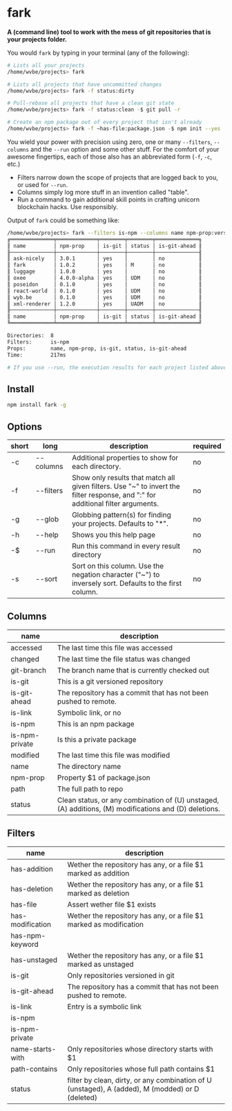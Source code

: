 # fark

**A (command line) tool to work with the mess of git repositories that is your projects folder.**

You would `fark` by typing in your terminal (any of the following):

```sh
# Lists all your projects
/home/wvbe/projects> fark

# Lists all projects that have uncommitted changes
/home/wvbe/projects> fark -f status:dirty

# Pull-rebase all projects that have a clean git state
/home/wvbe/projects> fark -f status:clean -$ git pull -r

# Create an npm package out of every project that isn't already
/home/wvbe/projects> fark -f ~has-file:package.json -$ npm init --yes
```

You wield your power with precision using zero, one or many `--filters`, `--columns` and the `--run` option and some
other stuff. For the comfort of your awesome fingertips, each of those also has an abbreviated form (`-f`, `-c`, etc.)

- Filters narrow down the scope of projects that are logged back to you, or used for `--run`.
- Columns simply log more stuff in an invention called "table".
- Run a command to gain additional skill points in crafting unicorn blockchain hacks. Use responsibly.

Output of `fark` could be something like:

```sh
/home/wvbe/projects> fark --filters is-npm --columns name npm-prop:version is-git status is-git-ahead
╔══════════════╤═════════════╤════════╤════════╤══════════════╗
║ name         │ npm-prop    │ is-git │ status │ is-git-ahead ║
╟──────────────┼─────────────┼────────┼────────┼──────────────╢
║ ask-nicely   │ 3.0.1       │ yes    │        │ no           ║
║ fark         │ 1.0.2       │ yes    │ M      │ no           ║
║ luggage      │ 1.0.0       │ yes    │        │ no           ║
║ oxee         │ 4.0.0-alpha │ yes    │ UDM    │ no           ║
║ poseidon     │ 0.1.0       │ yes    │        │ no           ║
║ react-world  │ 0.1.0       │ yes    │ UDM    │ no           ║
║ wyb.be       │ 0.1.0       │ yes    │ UDM    │ no           ║
║ xml-renderer │ 1.2.0       │ yes    │ UADM   │ no           ║
╟──────────────┼─────────────┼────────┼────────┼──────────────╢
║ name         │ npm-prop    │ is-git │ status │ is-git-ahead ║
╚══════════════╧═════════════╧════════╧════════╧══════════════╝

Directories:  8
Filters:      is-npm
Props:        name, npm-prop, is-git, status, is-git-ahead
Time:         217ms

# If you use --run, the execution results for each project listed above are shown here
```

## Install

```sh
npm install fark -g
```

<!-- Start of autogenerated README -->

## Options

| short | long      | description                                                                                                                     | required |
|-------|-----------|---------------------------------------------------------------------------------------------------------------------------------|----------|
| -c    | --columns | Additional properties to show for each directory.                                                                               | no       |
| -f    | --filters | Show only results that match all given filters. Use "~" to invert the filter response, and ":" for additional filter arguments. | no       |
| -g    | --glob    | Globbing pattern(s) for finding your projects. Defaults to "*".                                                                 | no       |
| -h    | --help    | Shows you this help page                                                                                                        | no       |
| -$    | --run     | Run this command in every result directory                                                                                      | no       |
| -s    | --sort    | Sort on this column. Use the negation character ("~") to inversely sort. Defaults to the first column.                          | no       |

## Columns

| name           | description                                                                                           |
|----------------|-------------------------------------------------------------------------------------------------------|
| accessed       | The last time this file was accessed                                                                  |
| changed        | The last time the file status was changed                                                             |
| git-branch     | The branch name that is currently checked out                                                         |
| is-git         | This is a git versioned repository                                                                    |
| is-git-ahead   | The repository has a commit that has not been pushed to remote.                                       |
| is-link        | Symbolic link, or no                                                                                  |
| is-npm         | This is an npm package                                                                                |
| is-npm-private | Is this a private package                                                                             |
| modified       | The last time this file was modified                                                                  |
| name           | The directory name                                                                                    |
| npm-prop       | Property $1 of package.json                                                                           |
| path           | The full path to repo                                                                                 |
| status         | Clean status, or any combination of (U) unstaged, (A) additions, (M) modifications and (D) deletions. |

## Filters

| name             | description                                                                                      |
|------------------|--------------------------------------------------------------------------------------------------|
| has-addition     | Wether the repository has any, or a file $1 marked as addition                                   |
| has-deletion     | Wether the repository has any, or a file $1 marked as deletion                                   |
| has-file         | Assert wether file $1 exists                                                                     |
| has-modification | Wether the repository has any, or a file $1 marked as modification                               |
| has-npm-keyword  |                                                                                                  |
| has-unstaged     | Wether the repository has any, or a file $1 marked as unstaged                                   |
| is-git           | Only repositories versioned in git                                                               |
| is-git-ahead     | The repository has a commit that has not been pushed to remote.                                  |
| is-link          | Entry is a symbolic link                                                                         |
| is-npm           |                                                                                                  |
| is-npm-private   |                                                                                                  |
| name-starts-with | Only repositories whose directory starts with $1                                                 |
| path-contains    | Only repositories whose full path contains $1                                                    |
| status           | filter by clean, dirty, or any combination of U (unstaged), A (added), M (modded) or D (deleted) |

